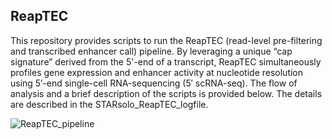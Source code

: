 ## ReapTEC
This repository provides scripts to run the ReapTEC (read-level pre-filtering and transcribed enhancer call) pipeline. 
By leveraging a unique “cap signature” derived from the 5'-end of a transcript, ReapTEC simultaneously profiles 
gene expression and enhancer activity at nucleotide resolution using 5′-end single-cell RNA-sequencing (5′ scRNA-seq).
The flow of analysis and a brief description of the scripts is provided below. The details are described in the STARsolo_ReapTEC_logfile.

![ReapTEC_pipeline](https://github.com/MurakawaLab/ReapTEC/assets/23185260/126be79d-3788-451a-b9f1-c57fb6d3e9e3)

